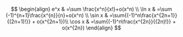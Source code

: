 $$
\begin{align}
e^x & =\sum \frac{x^n}{x!}+o(x^n) \\ 
\ln x & =\sum (-1)^{n+1}\frac{x^{n}}{n}+o(x^n) \\
\sin x & =\sum{(-1)^n\frac{x^{2n+1}}{(2n+1)!}} + o(x^{2n+1})\\
\cos x & =\sum{(-1)^n\frac{x^{2n}}{(2n)!}} + o(x^{2n})
\end{align}
$$
